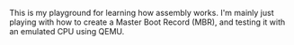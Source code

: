 This is my playground for learning how assembly works. I'm mainly just playing with how to create a Master Boot Record (MBR), and testing it with an emulated CPU using QEMU.